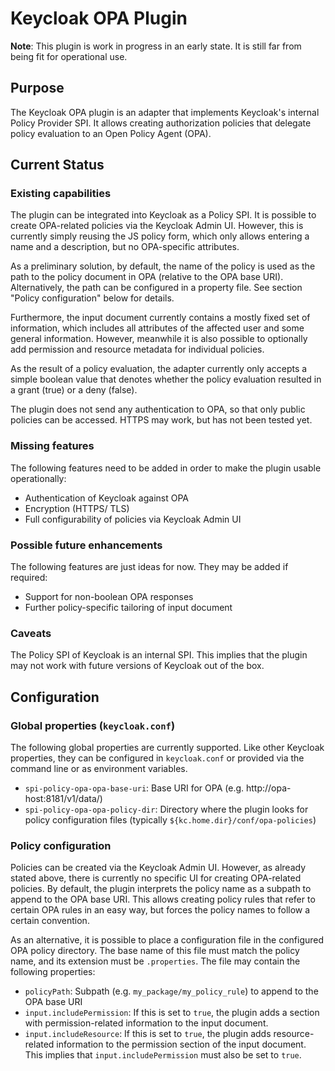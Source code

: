 # Keycloak OPA Plugin

**Note**: This plugin is work in progress in an early state.
It is still far from being fit for operational use.

## Purpose

The Keycloak OPA plugin is an adapter that implements Keycloak's
internal Policy Provider SPI. It allows creating authorization policies
that delegate policy evaluation to an Open Policy Agent (OPA).

## Current Status

### Existing capabilities

The plugin can be integrated into Keycloak as a Policy SPI.
It is possible to create OPA-related policies via the Keycloak Admin UI.
However, this is currently simply reusing the JS policy form, which only
allows entering a name and a description, but no OPA-specific attributes.

As a preliminary solution, by default, the name of the policy is used as
the path to the policy document in OPA (relative to the OPA base URI).
Alternatively, the path can be configured in a property file. See section
"Policy configuration" below for details.

Furthermore, the input document currently contains a mostly fixed set of
information, which includes all attributes of the affected user and some
general information. However, meanwhile it is also possible to optionally
add permission and resource metadata for individual policies.

As the result of a policy evaluation, the adapter currently only accepts a
simple boolean value that denotes whether the policy evaluation resulted in
a grant (true) or a deny (false).

The plugin does not send any authentication to OPA, so that only public
policies can be accessed. HTTPS may work, but has not been tested yet.

### Missing features

The following features need to be added in order to make the plugin usable
operationally:

* Authentication of Keycloak against OPA
* Encryption (HTTPS/ TLS)
* Full configurability of policies via Keycloak Admin UI 

### Possible future enhancements

The following features are just ideas for now. They may be added if required:

* Support for non-boolean OPA responses 
* Further policy-specific tailoring of input document

### Caveats

The Policy SPI of Keycloak is an internal SPI. This implies that the plugin
may not work with future versions of Keycloak out of the box.

## Configuration

### Global properties (`keycloak.conf`)

The following global properties are currently supported. Like other Keycloak
properties, they can be configured in `keycloak.conf` or provided via the
command line or as environment variables.

* `spi-policy-opa-opa-base-uri`: Base URI for OPA (e.g. http://opa-host:8181/v1/data/)
* `spi-policy-opa-opa-policy-dir`: Directory where the plugin looks for policy 
  configuration files (typically `${kc.home.dir}/conf/opa-policies`)

### Policy configuration

Policies can be created via the Keycloak Admin UI. However, as already stated above,
there is currently no specific UI for creating OPA-related policies. By default,
the plugin interprets the policy name as a subpath to append to the OPA base URI.
This allows creating policy rules that refer to certain OPA rules in an easy way,
but forces the policy names to follow a certain convention.

As an alternative, it is possible to place a configuration file in the configured
OPA policy directory. The base name of this file must match the policy name, and
its extension must be `.properties`. The file may contain the following properties:

* `policyPath`: Subpath (e.g. `my_package/my_policy_rule`) to append to the OPA
  base URI
* `input.includePermission`: If this is set to `true`, the plugin adds
  a section with permission-related information to the input document.
* `input.includeResource`: If this is set to `true`, the plugin adds
  resource-related information to the permission section of the input
  document. This implies that `input.includePermission` must also be set to
  `true`.
